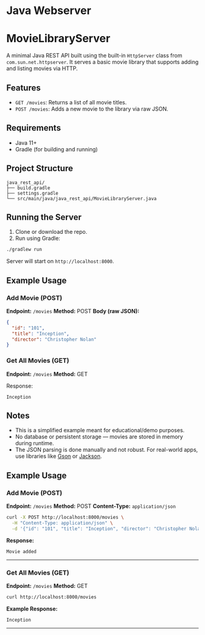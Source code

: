 # Java Webserver

# MovieLibraryServer

A minimal Java REST API built using the built-in `HttpServer` class from `com.sun.net.httpserver`. It serves a basic movie library that supports adding and listing movies via HTTP.

## Features

* `GET /movies`: Returns a list of all movie titles.
* `POST /movies`: Adds a new movie to the library via raw JSON.

## Requirements

* Java 11+
* Gradle (for building and running)

## Project Structure

```
java_rest_api/
├── build.gradle
├── settings.gradle
└── src/main/java/java_rest_api/MovieLibraryServer.java
```

## Running the Server

1. Clone or download the repo.
2. Run using Gradle:

```bash
./gradlew run
```

Server will start on `http://localhost:8000`.

## Example Usage

### Add Movie (POST)

**Endpoint:** `/movies`
**Method:** POST
**Body (raw JSON):**

```json
{
  "id": "101",
  "title": "Inception",
  "director": "Christopher Nolan"
}
```

### Get All Movies (GET)

**Endpoint:** `/movies`
**Method:** GET

Response:

```
Inception
```

## Notes

* This is a simplified example meant for educational/demo purposes.
* No database or persistent storage — movies are stored in memory during runtime.
* The JSON parsing is done manually and not robust. For real-world apps, use libraries like [Gson](https://github.com/google/gson) or [Jackson](https://github.com/FasterXML/jackson).


## Example Usage

### Add Movie (POST)

**Endpoint:** `/movies`
**Method:** POST
**Content-Type:** `application/json`

```bash
curl -X POST http://localhost:8000/movies \
  -H "Content-Type: application/json" \
  -d '{"id": "101", "title": "Inception", "director": "Christopher Nolan"}'
```

**Response:**

```
Movie added
```

---

### Get All Movies (GET)

**Endpoint:** `/movies`
**Method:** GET

```bash
curl http://localhost:8000/movies
```

**Example Response:**

```
Inception
```

---